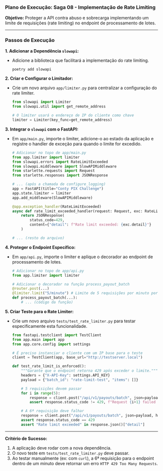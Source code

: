### **Plano de Execução: Saga 08 - Implementação de Rate Limiting**

**Objetivo:** Proteger a API contra abuso e sobrecarga implementando um limite de requisições (rate limiting) no endpoint de processamento de lotes.

---

### **Passos de Execução**

**1. Adicionar a Dependência `slowapi`:**
   - Adicione a biblioteca que facilitará a implementação do rate limiting.
     ```bash
     poetry add slowapi
     ```

**2. Criar e Configurar o Limitador:**
   - Crie um novo arquivo `app/limiter.py` para centralizar a configuração do rate limiter.
     ```python
     from slowapi import Limiter
     from slowapi.util import get_remote_address

     # O limiter usará o endereço de IP do cliente como chave
     limiter = Limiter(key_func=get_remote_address)
     ```

**3. Integrar o `slowapi` com o FastAPI:**
   - Em `app/main.py`, importe o limiter, adicione-o ao estado da aplicação e registre o handler de exceção para quando o limite for excedido.
     ```python
     # Adicionar no topo de app/main.py
     from app.limiter import limiter
     from slowapi.errors import RateLimitExceeded
     from slowapi.middleware import SlowAPIMiddleware
     from starlette.requests import Request
     from starlette.responses import JSONResponse

     # ... (após a chamada de configure_logging)
     app = FastAPI(title="Conty PIX Challenge")
     app.state.limiter = limiter
     app.add_middleware(SlowAPIMiddleware)

     @app.exception_handler(RateLimitExceeded)
     async def rate_limit_exceeded_handler(request: Request, exc: RateLimitExceeded):
         return JSONResponse(
             status_code=429,
             content={"detail": f"Rate limit exceeded: {exc.detail}"}
         )
     
     # ... (resto do arquivo)
     ```

**4. Proteger o Endpoint Específico:**
   - Em `app/api.py`, importe o limiter e aplique o decorador ao endpoint de processamento de lotes.
     ```python
     # Adicionar no topo de app/api.py
     from app.limiter import limiter

     # Adicionar o decorador na função process_payout_batch
     @router.post(...)
     @limiter.limit("5/minute") # Limite de 5 requisições por minuto por IP
     def process_payout_batch(...):
         # ... (código da função)
     ```

**5. Criar Teste para o Rate Limiter:**
   - Crie um novo arquivo `tests/test_rate_limiter.py` para testar especificamente esta funcionalidade.
     ```python
     from fastapi.testclient import TestClient
     from app.main import app
     from app.core.config import settings

     # É preciso instanciar o cliente com um IP base para o teste
     client = TestClient(app, base_url="http://testserver.local")

     def test_rate_limit_is_enforced():
         """Garante que o endpoint retorna 429 após exceder o limite."""
         headers = {"X-API-Key": settings.API_KEY}
         payload = {"batch_id": "rate-limit-test", "items": []}

         # 5 requisições devem passar
         for i in range(5):
             response = client.post("/api/v1/payouts/batch", json=payload, headers=headers)
             assert response.status_code != 429, f"Request {i+1} failed unexpectedly"

         # A 6ª requisição deve falhar
         response = client.post("/api/v1/payouts/batch", json=payload, headers=headers)
         assert response.status_code == 429
         assert "Rate limit exceeded" in response.json()["detail"]
     ```

---

**Critério de Sucesso:**
1.  A aplicação deve rodar com a nova dependência.
2.  O novo teste em `tests/test_rate_limiter.py` deve passar.
3.  Ao testar manualmente (ex: com `curl`), a 6ª requisição para o endpoint dentro de um minuto deve retornar um erro `HTTP 429 Too Many Requests`.
